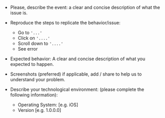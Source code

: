 
* Please, describe the event: a clear and concise description of what the issue is.
* Reproduce the steps to replicate the behavior/issue:
   - Go to `'...'`
   - Click on `'....'`
   - Scroll down to `'....'`
   - See error

* Expected behavior:  A clear and concise description of what you expected to happen.
* Screenshots (preferred) if applicable, add / share to help us to understand your problem.
* Describe your technological environment: (please complete the following information):

    - Operating System: [e.g. iOS]
    - Version [e.g. 1.0.0.0]
    
